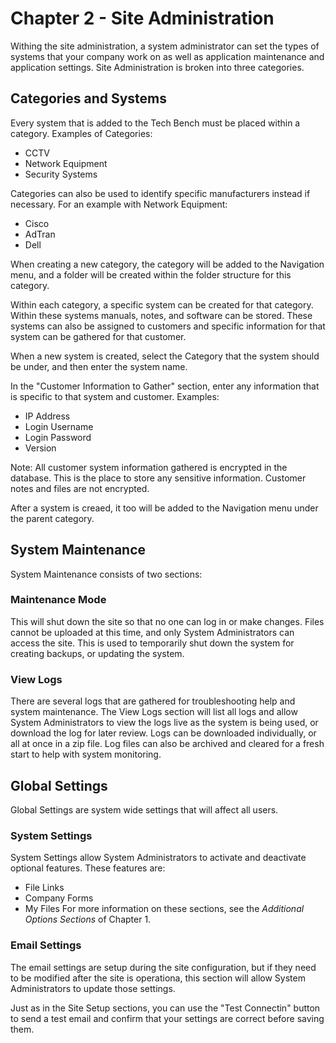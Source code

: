 # Chapter 2 - Site Administration

Withing the site administration, a system administrator can set the types of systems that your company work on as well as application maintenance and application settings.  Site Administration is broken into three categories.

Categories and Systems
----------------------
Every system that is added to the Tech Bench must be placed within a category.  Examples of Categories:
* CCTV
* Network Equipment
* Security Systems

Categories can also be used to identify specific manufacturers instead if necessary.  For an example with Network Equipment:
* Cisco
* AdTran
* Dell

When creating a new category, the category will be added to the Navigation menu, and a folder will be created within the folder structure for this category.

Within each category, a specific system can be created for that category.  Within these systems manuals, notes, and software can be stored.  These systems can also be assigned to customers and specific information for that system can be gathered for that customer.

When a new system is created, select the Category that the system should be under, and then enter the system name.  

In the "Customer Information to Gather" section, enter any information that is specific to that system and customer.  Examples:
* IP Address
* Login Username
* Login Password
* Version

Note:  All customer system information gathered is encrypted in the database.  This is the place to store any sensitive information.  Customer notes and files are not encrypted.

After a system is creaed, it too will be added to the Navigation menu under the parent category.

System Maintenance
------------------

System Maintenance consists of two sections:

### Maintenance Mode
This will shut down the site so that no one can log in or make changes.  Files cannot be uploaded at this time, and only System Administrators can access the site.  This is used to temporarily shut down the system for creating backups, or updating the system.

### View Logs
There are several logs that are gathered for troubleshooting help and system maintenance.  The View Logs section will list all logs and allow System Administrators to view the logs live as the system is being used, or download the log for later review.  Logs can be downloaded individually, or all at once in a zip file.
Log files can also be archived and cleared for a fresh start to help with system monitoring.

Global Settings
---------------

Global Settings are system wide settings that will affect all users.

### System Settings
System Settings allow System Administrators to activate and deactivate optional features.  These features are:
* File Links
* Company Forms
* My Files
For more information on these sections, see the *Additional Options Sections* of Chapter 1.

### Email Settings
The email settings are setup during the site configuration, but if they need to be modified after the site is operationa, this section will allow System Administrators to update those settings.

Just as in the Site Setup sections, you can use the "Test Connectin" button to send a test email and confirm that your settings are correct before saving them.
